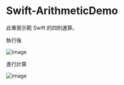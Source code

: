 # Swift-ArithmeticDemo

此專案示範 Swift 的四則運算。

執行後

![image](https://github.com/kaichingchang/Swift-ArithmeticDemo/blob/master/f101.png)

進行計算

![image](https://github.com/kaichingchang/Swift-ArithmeticDemo/blob/master/f102.png)
